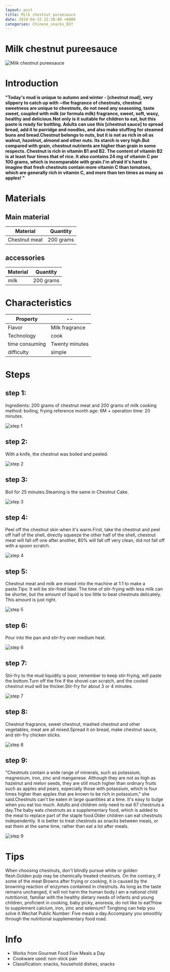 ```yaml
---
layout: post
title: Milk chestnut pureesauce
date: 2019-04-15 22:30:00 +0800
categories: Chinese_snacks_DIY
---
```


# Milk chestnut pureesauce

![Milk chestnut pureesauce]({{site.baseurl}}/img/420244/420244.jpg)

# Introduction

**"Today's mud is unique to autumn and winter - [chestnut mud], very slippery to catch up with ~the fragrance of chestnuts, chestnut sweetness are unique to chestnuts, do not need any seasoning, taste sweet, coupled with milk (or formula milk) fragrance, sweet, soft, waxy, healthy and delicious.Not only is it suitable for children to eat, but this paste is ready for bottling. Adults can use this [chestnut sauce] to spread bread, add it to porridge and noodles, and also make stuffing for steamed buns and bread.Chestnut belongs to nuts, but it is not as rich in oil as walnut, hazelnut, almond and other nuts. Its starch is very high.But compared with grain, chestnut nutrients are higher than grain in some respects. Chestnut is rich in vitamin B1 and B2. The content of vitamin B2 is at least four times that of rice. It also contains 24 mg of vitamin C per 100 grams, which is incomparable with grain.I'm afraid it's hard to imagine that fresh chestnuts contain more vitamin C than tomatoes, which are generally rich in vitamin C, and more than ten times as many as apples! "**

# Materials


## Main material

Material|Quantity
--|--
Chestnut meat|200 grams

## accessories

Material|Quantity
--|--
milk|200 grams

# Characteristics

Property|--
--|--
Flavor|Milk fragrance
Technology|cook
time consuming|Twenty minutes
difficulty|simple

# Steps

## step 1:

Ingredients: 200 grams of chestnut meat and 200 grams of milk cooking method: boiling, frying reference month age: 6M + operation time: 20 minutes.

![step 1]({{site.baseurl}}/img/420244/1.jpg)

## step 2:

With a knife, the chestnut was boiled and peeled.

![step 2]({{site.baseurl}}/img/420244/2.jpg)

## step 3:

Boil for 25 minutes.Steaming is the same in Chestnut Cake.

![step 3]({{site.baseurl}}/img/420244/3.jpg)

## step 4:

Peel off the chestnut skin when it's warm.First, take the chestnut and peel off half of the shell, directly squeeze the other half of the shell, chestnut meat will fall off one after another, 80% will fall off very clean, did not fall off with a spoon scratch.

![step 4]({{site.baseurl}}/img/420244/4.jpg)

## step 5:

Chestnut meat and milk are mixed into the machine at 1:1 to make a paste.Tips: It will be stir-fried later. The time of stir-frying with less milk can be shorter, but the amount of liquid is too little to beat chestnuts delicately. This amount is just right.

![step 5]({{site.baseurl}}/img/420244/5.jpg)

## step 6:

Pour into the pan and stir-fry over medium heat.

![step 6]({{site.baseurl}}/img/420244/6.jpg)

## step 7:

Stir-fry to the mud liquidity is poor, remember to keep stir-frying, will paste the bottom.Turn off the fire if the shovel can scratch, and the cooled chestnut mud will be thicker.Stir-fry for about 3 or 4 minutes.

![step 7]({{site.baseurl}}/img/420244/7.jpg)

## step 8:

Chestnut fragrance, sweet chestnut, mashed chestnut and other vegetables, meat are all mixed.Spread it on bread, make chestnut sauce, and stir-fry chicken sticks.

![step 8]({{site.baseurl}}/img/420244/8.jpg)

## step 9:

"Chestnuts contain a wide range of minerals, such as potassium, magnesium, iron, zinc and manganese. Although they are not as high as hazelnut and melon seeds, they are still much higher than ordinary fruits such as apples and pears, especially those with potassium, which is four times higher than apples that are known to be rich in potassium," she said.Chestnuts can't be eaten in large quantities at a time. It's easy to bulge when you eat too much. Adults and children only need to eat 67 chestnuts a day.The baby eats chestnuts as a supplementary food, which is added to the meal to replace part of the staple food.Older children can eat chestnuts independently. It is better to treat chestnuts as snacks between meals, or eat them at the same time, rather than eat a lot after meals.

![step 9]({{site.baseurl}}/img/420244/9.jpg)

# Tips

When choosing chestnuts, don't blindly pursue white or golden flesh.Golden pulp may be chemically treated chestnuts. On the contrary, if some of the meat Browns after frying or cooking, it is caused by the browning reaction of enzymes contained in chestnuts. As long as the taste remains unchanged, it will not harm the human body.I am a national child nutritionist, familiar with the healthy dietary needs of infants and young children, proficient in cooking, baby picky, anorexia, do not like to eat?How to supplement calcium, iron, zinc and selenium? Tongtong can help you solve it.Wechat Public Number: Five meals a day.Accompany you smoothly through the nutritional supplementary food road.

# Info

- Works from Gourmet Food Five Meals a Day
- Cookware used: non-stick pan
- Classification: snacks, household dishes, snacks
